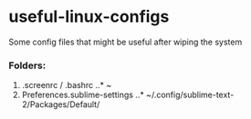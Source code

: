 # useful-linux-configs
Some config files that might be useful after wiping the system


### Folders:

1. .screenrc / .bashrc 
..* ~
2. Preferences.sublime-settings 
..* ~/.config/sublime-text-2/Packages/Default/